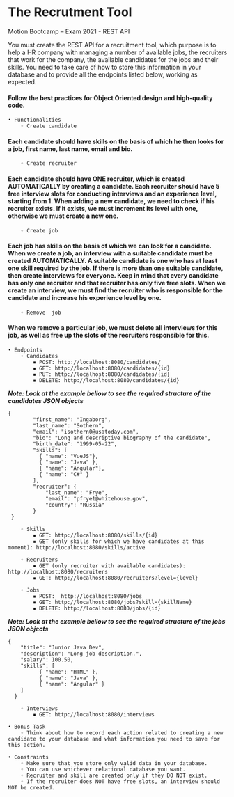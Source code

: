 # The Recrutment Tool
Motion Bootcamp – Exam 2021 - REST API


You must create the REST API for a recruitment tool, which purpose is to help a HR company with managing a number of available jobs, the recruiters that work for the company, the available candidates for the jobs and their skills. 
You need to take care of how to store this information in your database and to provide all the endpoints listed below, working as expected.
#### Follow the best practices for Object Oriented design and high-quality code.
    • Functionalities
        ◦ Create candidate
#### Each candidate should have skills on the basis of which he then looks for a job, first name, last name, email and bio. 
        ◦ Create recruiter
#### Each candidate should have ONE recruiter, which is created AUTOMATICALLY by creating a candidate. Each recruiter should have 5 free interview slots for conducting interviews and an experience level, starting from 1. When adding a new candidate, we need to check if his recruiter exists. If it exists, we must increment its level with one, otherwise we must create a new one. 
        ◦ Create job 
#### Each job has skills on the basis of which we can look for a candidate. When we create a job, an interview with a suitable candidate must be created AUTOMATICALLY. A suitable candidate is one who has at least one skill required by the job. If there is more than one suitable candidate, then create interviews for everyone. Keep in mind that every candidate has only one recruiter and that recruiter has only five free slots. When we create an interview, we must find the recruiter who is responsible for the candidate and increase his experience level by one.
        ◦ Remove  job 
#### When we remove a particular job, we must delete all interviews for this job, as well as free up the slots of the recruiters responsible for this. 

    • Endpoints
        ◦ Candidates
            ▪ POST: http://localhost:8080/candidates/
            ▪ GET: http://localhost:8080/candidates/{id}
            ▪ PUT: http://localhost:8080/candidates/{id}
            ▪ DELETE: http://localhost:8080/candidates/{id}

***Note: Look at the example bellow to see the required structure of the candidates JSON objects***
```
{
		"first_name": "Ingaborg",
		"last_name": "Sothern",
		"email": "isothern0@usatoday.com",
		"bio": "Long and descriptive biography of the candidate",
		"birth_date": "1999-05-22",
		"skills": [
		  { "name": "VueJS"},
		  { "name": "Java" },
		  { "name": "Angular"},
		  { "name": "C#" }
		],
		"recruiter": {
			"last_name": "Frye",
			"email": "pfrye1@whitehouse.gov",
			"country": "Russia"
		}
 }
 ```

        ◦ Skills
            ▪ GET: http://localhost:8080/skills/{id}
            ▪ GET (only skills for which we have candidates at this moment): http://localhost:8080/skills/active

        ◦ Recruiters
            ▪ GET (only recruiter with available candidates): http://localhost:8080/recruiters
            ▪ GET: http://localhost:8080/recruiters?level={level}

        ◦ Jobs
            ▪ POST:  http://localhost:8080/jobs
            ▪ GET: http://localhost:8080/jobs?skill={skillName}
            ▪ DELETE: http://localhost:8080/jobs/{id}

***Note: Look at the example bellow to see the required structure of the jobs JSON objects***
```
{
    "title": "Junior Java Dev",
    "description": "Long job description.",
    "salary": 100.50,
    "skills": [
		  { "name": "HTML" },
		  { "name": "Java" },
		  { "name": "Angular" }
	]
  }
```
        ◦ Interviews
            ▪ GET: http://localhost:8080/interviews

    • Bonus Task
        ◦ Think about how to record each action related to creating a new candidate to your database and what information you need to save for this action.

    • Constraints
        ◦ Make sure that you store only valid data in your database.
        ◦ You can use whichever relational database you want.
        ◦ Recruiter and skill are created only if they DO NOT exist.
        ◦ If the recruiter does NOT have free slots, an interview should NOT be created.


